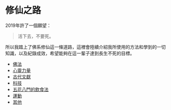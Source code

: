 # 修仙之路
2019年許了一個願望：

>活下去，不要死。

所以我踏上了佛系修仙這一條道路，這裡會陸續介紹我所使用的方法和學到的一切知識，以及紀錄成效，希望能夠在這一輩子達到長生不死的目標。


* [佛法](buddha.md)
* [心靈力量](mind.md)
* [古代文獻](ancient-literature.md)
* [科技](technology.md)
* [五花八門的飲食法](diet.md)
* [運動](exercise.md)
* [其他](other.md)
